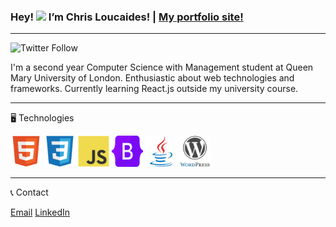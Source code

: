 ### Hey! <img src = "https://c.tenor.com/nebZyl8oN7IAAAAi/wave-hello.gif" width="25px"> I’m Chris Loucaides! | <a href="chrisloucaides.com" target="_blank">My portfolio site!</a>

---

<img alt="Twitter Follow" src="https://img.shields.io/twitter/follow/ChrisLoucaides?label=My%20Twitter&style=social">

<p>I'm a second year Computer Science with Management student at Queen Mary University of London. Enthusiastic about web technologies and frameworks.
Currently learning React.js outside my university course.</p>

---

🖥️ Technologies

<img src="https://github.com/devicons/devicon/blob/master/icons/html5/html5-original.svg" width="50px" height="50px"> <img src="https://github.com/devicons/devicon/blob/master/icons/css3/css3-original.svg" width="50px" height="50px"> <img src="https://github.com/devicons/devicon/blob/master/icons/javascript/javascript-original.svg" width="50px" height="50px"> <img src="https://github.com/devicons/devicon/blob/master/icons/bootstrap/bootstrap-original.svg" width="50px" height="50px"> <img src="https://github.com/devicons/devicon/blob/master/icons/java/java-original.svg" width="50px" height="50px"> <img src="https://github.com/devicons/devicon/blob/master/icons/wordpress/wordpress-original.svg" width="50px" height="50px">

---

📞 Contact

<a href="mailto:info@chrisloucaides.com">Email</a> <a href="www.linkedin.com/in/chrisloucaides">LinkedIn</a>

<!---
ChrisLoucaides/ChrisLoucaides is a ✨ special ✨ repository because its `README.md` (this file) appears on your GitHub profile.
You can click the Preview link to take a look at your changes.
--->
